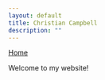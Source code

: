 ```yaml
---
layout: default
title: Christian Campbell
description: ""
---
```


[Home](/)

Welcome to my website!
